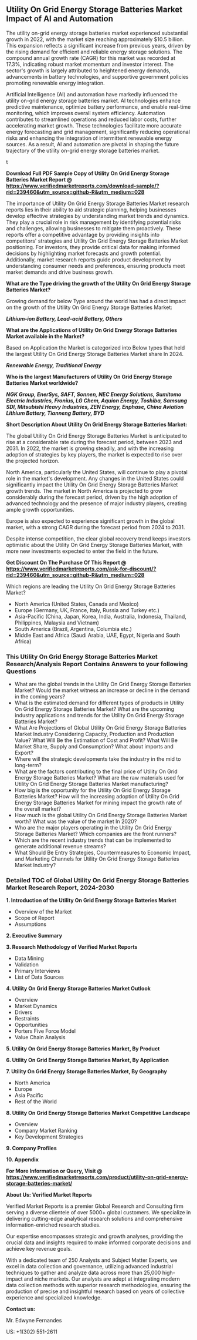 <h2>Utility On Grid Energy Storage Batteries Market Impact of AI and Automation</h2><p>The utility on-grid energy storage batteries market experienced substantial growth in 2022, with the market size reaching approximately $10.5 billion. This expansion reflects a significant increase from previous years, driven by the rising demand for efficient and reliable energy storage solutions. The compound annual growth rate (CAGR) for this market was recorded at 17.3%, indicating robust market momentum and investor interest. The sector's growth is largely attributed to heightened energy demands, advancements in battery technologies, and supportive government policies promoting renewable energy integration.</p><p>Artificial Intelligence (AI) and automation have markedly influenced the utility on-grid energy storage batteries market. AI technologies enhance predictive maintenance, optimize battery performance, and enable real-time monitoring, which improves overall system efficiency. Automation contributes to streamlined operations and reduced labor costs, further accelerating market growth. These technologies facilitate more accurate energy forecasting and grid management, significantly reducing operational risks and enhancing the integration of intermittent renewable energy sources. As a result, AI and automation are pivotal in shaping the future trajectory of the utility on-grid energy storage batteries market.</p>t</p><p id="" class=""><strong>Download Full PDF Sample Copy of Utility On Grid Energy Storage Batteries Market Report @ <a href="https://www.verifiedmarketreports.com/download-sample/?rid=239460&utm_source=github-R&utm_medium=028" target="_blank">https://www.verifiedmarketreports.com/download-sample/?rid=239460&utm_source=github-R&utm_medium=028</a></strong></p><p>The importance of&nbsp;Utility On Grid Energy Storage Batteries Market research reports lies in their ability to aid strategic planning, helping businesses develop effective strategies by understanding market trends and dynamics. They play a crucial role in risk management by identifying potential risks and challenges, allowing businesses to mitigate them proactively. These reports offer a competitive advantage by providing insights into competitors' strategies and Utility On Grid Energy Storage Batteries Market positioning. For investors, they provide critical data for making informed decisions by highlighting market forecasts and growth potential. Additionally, market research reports guide product development by understanding consumer needs and preferences, ensuring products meet market demands and drive business growth.</p><p><strong>What are the&nbsp;Type driving the growth of the Utility On Grid Energy Storage Batteries Market?</strong></p><p id="" class="">Growing demand for below Type around the world has had a direct impact on the growth of the Utility On Grid Energy Storage Batteries Market:</p><em><strong>Lithium-ion Battery, Lead-acid Battery, Others</strong></em></p><strong>What are the&nbsp;Applications&nbsp;of Utility On Grid Energy Storage Batteries Market available in the Market?</strong></p><p id="" class="">Based on Application the Market is categorized into Below types that held the largest Utility On Grid Energy Storage Batteries Market share In 2024.</p><em><strong>Renewable Energy, Traditional Energy</strong></em></p><strong>Who is the largest Manufacturers of Utility On Grid Energy Storage Batteries Market worldwide?</strong></p><p><em><strong>NGK Group, EnerSys, SAFT, Sonnen, NEC Energy Solutions, Sumitomo Electric Industries, Fronius, LG Chem, Aquion Energy, Toshiba, Samsung SDI, Mitsubishi Heavy Industries, ZEN Energy, Enphase, China Aviation Lithium Battery, Tianneng Battery, BYD</strong></em></p><p id="" class=""><strong>Short Description About Utility On Grid Energy Storage Batteries Market:</strong></p><p>The global Utility On Grid Energy Storage Batteries Market is anticipated to rise at a considerable rate during the forecast period, between 2023 and 2031. In 2022, the market is growing steadily, and with the increasing adoption of strategies by key players, the market is expected to rise over the projected horizon.</p><p>North America, particularly the United States, will continue to play a pivotal role in the market's development. Any changes in the United States could significantly impact the Utility On Grid Energy Storage Batteries Market growth trends. The market in North America is projected to grow considerably during the forecast period, driven by the high adoption of advanced technology and the presence of major industry players, creating ample growth opportunities.</p><p>Europe is also expected to experience significant growth in the global market, with a strong CAGR during the forecast period from 2024 to 2031.</p><p>Despite intense competition, the clear global recovery trend keeps investors optimistic about the Utility On Grid Energy Storage Batteries Market, with more new investments expected to enter the field in the future.</p><p id="" class=""><strong>Get Discount On The Purchase Of This Report @ <a href="https://www.verifiedmarketreports.com/ask-for-discount/?rid=239460&utm_source=github-R&utm_medium=028" target="_blank">https://www.verifiedmarketreports.com/ask-for-discount/?rid=239460&utm_source=github-R&utm_medium=028</a></strong></p>Which regions are leading the Utility On Grid Energy Storage Batteries Market?</p><ul><li>North America (United States, Canada and Mexico)</li><li>Europe (Germany, UK, France, Italy, Russia and Turkey etc.)</li><li>Asia-Pacific (China, Japan, Korea, India, Australia, Indonesia, Thailand, Philippines, Malaysia and Vietnam)</li><li>South America (Brazil, Argentina, Columbia etc.)</li><li>Middle East and Africa (Saudi Arabia, UAE, Egypt, Nigeria and South Africa)</li></ul><h3 id="" class="">This Utility On Grid Energy Storage Batteries Market Research/Analysis Report Contains Answers to your following Questions</h3><ul><li>What are the global trends in the Utility On Grid Energy Storage Batteries Market? Would the market witness an increase or decline in the demand in the coming years?</li><li>What is the estimated demand for different types of products in Utility On Grid Energy Storage Batteries Market? What are the upcoming industry applications and trends for the Utility On Grid Energy Storage Batteries Market?</li><li>What Are Projections of Global Utility On Grid Energy Storage Batteries Market Industry Considering Capacity, Production and Production Value? What Will Be the Estimation of Cost and Profit? What Will Be Market Share, Supply and Consumption? What about imports and Export?</li><li>Where will the strategic developments take the industry in the mid to long-term?</li><li>What are the factors contributing to the final price of Utility On Grid Energy Storage Batteries Market? What are the raw materials used for Utility On Grid Energy Storage Batteries Market manufacturing?</li><li>How big is the opportunity for the Utility On Grid Energy Storage Batteries Market? How will the increasing adoption of Utility On Grid Energy Storage Batteries Market for mining impact the growth rate of the overall market?</li><li>How much is the global Utility On Grid Energy Storage Batteries Market worth? What was the value of the market In 2020?</li><li>Who are the major players operating in the Utility On Grid Energy Storage Batteries Market? Which companies are the front runners?</li><li>Which are the recent industry trends that can be implemented to generate additional revenue streams?</li><li>What Should Be Entry Strategies, Countermeasures to Economic Impact, and Marketing Channels for Utility On Grid Energy Storage Batteries Market Industry?</li></ul><h3 id="" class="">Detailed TOC of Global Utility On Grid Energy Storage Batteries Market Research Report, 2024-2030</h3><p id="" class=""><strong>1. Introduction of the Utility On Grid Energy Storage Batteries Market</strong></p><ul><li>Overview of the Market</li><li>Scope of Report</li><li>Assumptions</li></ul><p id="" class=""><strong>2. Executive Summary</strong></p><p id="" class=""><strong>3. Research Methodology of Verified Market Reports</strong></p><ul><li>Data Mining</li><li>Validation</li><li>Primary Interviews</li><li>List of Data Sources</li></ul><p id="" class=""><strong>4. Utility On Grid Energy Storage Batteries Market Outlook</strong></p><ul><li>Overview</li><li>Market Dynamics</li><li>Drivers</li><li>Restraints</li><li>Opportunities</li><li>Porters Five Force Model</li><li>Value Chain Analysis</li></ul><p id="" class=""><strong>5. Utility On Grid Energy Storage Batteries Market, By Product</strong></p><p id="" class=""><strong>6. Utility On Grid Energy Storage Batteries Market, By Application</strong></p><p id="" class=""><strong>7. Utility On Grid Energy Storage Batteries Market, By Geography</strong></p><ul><li>North America</li><li>Europe</li><li>Asia Pacific</li><li>Rest of the World</li></ul><p id="" class=""><strong>8. Utility On Grid Energy Storage Batteries Market Competitive Landscape</strong></p><ul><li>Overview</li><li>Company Market Ranking</li><li>Key Development Strategies</li></ul><p id="" class=""><strong>9. Company Profiles</strong></p><p id="" class=""><strong>10. Appendix</strong></p><p id="" class=""><strong>For More Information or Query, Visit @ <a href="https://www.verifiedmarketreports.com/product/utility-on-grid-energy-storage-batteries-market/" target="_blank">https://www.verifiedmarketreports.com/product/utility-on-grid-energy-storage-batteries-market/</a></strong></p><p id="" class=""><strong>About Us: Verified Market Reports</strong></p><p id="" class="">Verified Market Reports is a premier Global Research and Consulting firm serving a diverse clientele of over 5000+ global customers. We specialize in delivering cutting-edge analytical research solutions and comprehensive information-enriched research studies.</p><p id="" class="">Our expertise encompasses strategic and growth analyses, providing the crucial data and insights required to make informed corporate decisions and achieve key revenue goals.</p><p id="" class="">With a dedicated team of 250 Analysts and Subject Matter Experts, we excel in data collection and governance, utilizing advanced industrial techniques to gather and analyze data across more than 25,000 high-impact and niche markets. Our analysts are adept at integrating modern data collection methods with superior research methodologies, ensuring the production of precise and insightful research based on years of collective experience and specialized knowledge.</p><p id="" class=""><strong>Contact us:</strong></p><p id="" class="">Mr. Edwyne Fernandes</p><p id="" class="">US: +1(302) 551-2611</p>